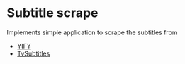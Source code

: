 
# Subtitle scrape

Implements simple application to scrape the subtitles from 
- [YIFY](https://yts-subs.com/)
- [TvSubtitles](http://www.tvsubtitles.net/tvshows.html)


